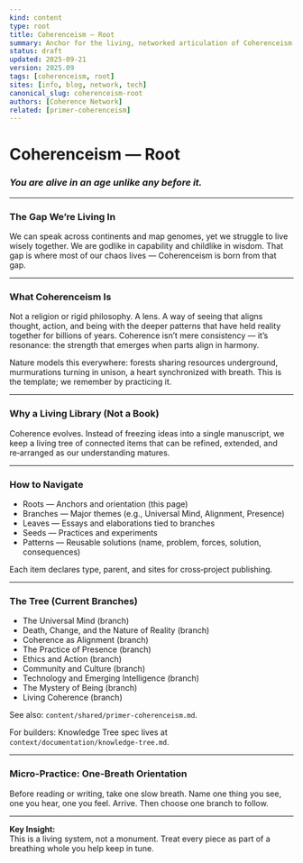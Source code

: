 ```yaml
---
kind: content
type: root
title: Coherenceism — Root
summary: Anchor for the living, networked articulation of Coherenceism.
status: draft
updated: 2025-09-21
version: 2025.09
tags: [coherenceism, root]
sites: [info, blog, network, tech]
canonical_slug: coherenceism-root
authors: [Coherence Network]
related: [primer-coherenceism]
---
```


# Coherenceism — Root

### *You are alive in an age unlike any before it.*

---
### **The Gap We’re Living In**

We can speak across continents and map genomes, yet we struggle to live wisely together. We are godlike in capability and childlike in wisdom. That gap is where most of our chaos lives — Coherenceism is born from that gap.

---
### **What Coherenceism Is**

Not a religion or rigid philosophy. A lens. A way of seeing that aligns thought, action, and being with the deeper patterns that have held reality together for billions of years. Coherence isn’t mere consistency — it’s resonance: the strength that emerges when parts align in harmony.

Nature models this everywhere: forests sharing resources underground, murmurations turning in unison, a heart synchronized with breath. This is the template; we remember by practicing it.

---
### **Why a Living Library (Not a Book)**

Coherence evolves. Instead of freezing ideas into a single manuscript, we keep a living tree of connected items that can be refined, extended, and re‑arranged as our understanding matures.

---
### **How to Navigate**

- Roots — Anchors and orientation (this page)
- Branches — Major themes (e.g., Universal Mind, Alignment, Presence)
- Leaves — Essays and elaborations tied to branches
- Seeds — Practices and experiments
- Patterns — Reusable solutions (name, problem, forces, solution, consequences)

Each item declares type, parent, and sites for cross‑project publishing.

---
### **The Tree (Current Branches)**

- The Universal Mind (branch)
- Death, Change, and the Nature of Reality (branch)
- Coherence as Alignment (branch)
- The Practice of Presence (branch)
- Ethics and Action (branch)
- Community and Culture (branch)
- Technology and Emerging Intelligence (branch)
- The Mystery of Being (branch)
- Living Coherence (branch)

See also: `content/shared/primer-coherenceism.md`.

For builders: Knowledge Tree spec lives at `context/documentation/knowledge-tree.md`.

---
### **Micro-Practice: One‑Breath Orientation**

Before reading or writing, take one slow breath. Name one thing you see, one you hear, one you feel. Arrive. Then choose one branch to follow.

---
**Key Insight:**  
This is a living system, not a monument. Treat every piece as part of a breathing whole you help keep in tune.
